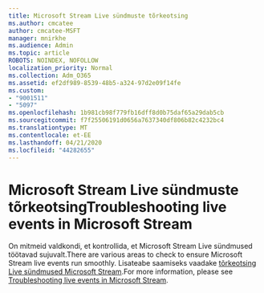 ```yaml
---
title: Microsoft Stream Live sündmuste tõrkeotsing
ms.author: cmcatee
author: cmcatee-MSFT
manager: mnirkhe
ms.audience: Admin
ms.topic: article
ROBOTS: NOINDEX, NOFOLLOW
localization_priority: Normal
ms.collection: Adm_O365
ms.assetid: ef2df989-8539-48b5-a324-97d2e09f14fe
ms.custom:
- "9001511"
- "5097"
ms.openlocfilehash: 1b981cb98f779fb16dff8d0b75daf65a29dab5cb
ms.sourcegitcommit: f7f25506191d0656a7637340df806b82c4232bc4
ms.translationtype: MT
ms.contentlocale: et-EE
ms.lasthandoff: 04/21/2020
ms.locfileid: "44282655"
---
```

# <a name="troubleshooting-live-events-in-microsoft-stream"></a><span data-ttu-id="63d7a-102">Microsoft Stream Live sündmuste tõrkeotsing</span><span class="sxs-lookup"><span data-stu-id="63d7a-102">Troubleshooting live events in Microsoft Stream</span></span>

<span data-ttu-id="63d7a-103">On mitmeid valdkondi, et kontrollida, et Microsoft Stream Live sündmused töötavad sujuvalt.</span><span class="sxs-lookup"><span data-stu-id="63d7a-103">There are various areas to check to ensure Microsoft Stream live events run smoothly.</span></span> <span data-ttu-id="63d7a-104">Lisateabe saamiseks vaadake [tõrkeotsing Live sündmused Microsoft Stream](https://docs.microsoft.com/stream/live-event-troubleshooting).</span><span class="sxs-lookup"><span data-stu-id="63d7a-104">For more information, please see [Troubleshooting live events in Microsoft Stream](https://docs.microsoft.com/stream/live-event-troubleshooting).</span></span>

